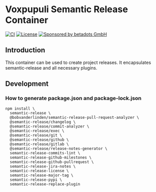 # Voxpupuli Semantic Release Container

[![CI](https://github.com/voxpupuli/container-semantic-release/actions/workflows/ci.yaml/badge.svg)](https://github.com/voxpupuli/container-semantic-release/actions/workflows/ci.yaml)
[![License](https://img.shields.io/github/license/voxpupuli/container-semantic-release.svg)](https://github.com/voxpupuli/container-semantic-release/blob/main/LICENSE)
[![Sponsored by betadots GmbH](https://img.shields.io/badge/Sponsored%20by-betadots%20GmbH-blue.svg)](https://www.betadots.de)

## Introduction

This container can be used to create project releases. It encapsulates semantic-release and all necessary plugins.

## Development

### How to generate package.json and package-lock.json

```shell
npm install \
  semantic-release \
  @bobvanderlinden/semantic-release-pull-request-analyzer \
  @semantic-release/changelog \
  @semantic-release/commit-analyzer \
  @semantic-release/exec \
  @semantic-release/git \
  @semantic-release/github \
  @semantic-release/gitlab \
  @semantic-release/release-notes-generator \
  semantic-release-commits-lint \
  semantic-release-github-milestones \
  semantic-release-github-pullrequest \
  semantic-release-jira-notes \
  semantic-release-license \
  semantic-release-major-tag \
  semantic-release-pypi \
  semantic-release-replace-plugin
```
